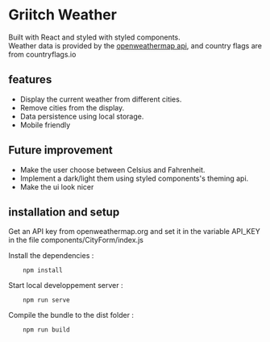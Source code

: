 # Griitch Weather

Built with React and styled with styled components.  
Weather data is provided by the [openweathermap api](https://openweathermap.org/api), and country flags are from countryflags.io

## features

- Display the current weather from different cities.
- Remove cities from the display.
- Data persistence using local storage.
- Mobile friendly

## Future improvement

- Make the user choose between Celsius and Fahrenheit.
- Implement a dark/light them using styled components's theming api.
- Make the ui look nicer

## installation and setup

Get an API key from openweathermap.org and set it in the variable API_KEY in the file components/CityForm/index.js

Install the dependencies :

```
    npm install
```

Start local developpement server :

```
    npm run serve
```

Compile the bundle to the dist folder :

```
    npm run build
```
